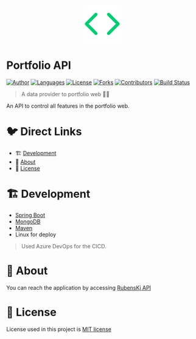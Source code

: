 <p align="center">
   <img src="https://raw.githubusercontent.com/RubensKj/myportfolio/master/.github/code.png" width="100"/>
</p>

# Portfolio API

[![Author](https://img.shields.io/badge/author-RubensKj-00cc74?style=flat-square)](https://github.com/RubensKj)
[![Languages](https://img.shields.io/github/languages/count/RubensKj/portfolio-api?color=00cc74&style=flat-square)](#)
[![License](https://img.shields.io/github/license/RubensKj/portfolio-api?color=00cc74&style=flat-square)](https://github.com/RubensKj/portfolio-api/blob/master/LICENSE)
[![Forks](https://img.shields.io/github/forks/RubensKj/portfolio-api?color=00cc74&style=flat-square)](https://github.com/RubensKj/portfolio-api/network/members)
[![Contributors](https://img.shields.io/github/contributors/RubensKj/portfolio-api?color=00cc74&style=flat-square)](https://github.com/RubensKj/portfolio-api/graphs/contributors)
[![Build Status](https://dev.azure.com/rubenskj/Portfolio-API/_apis/build/status/Portfolio-API-CI?branchName=master)](https://dev.azure.com/rubenskj/Portfolio-API/_build/latest?definitionId=1&branchName=master)


> A data provider to portfolio web ✌🏻

<p>An API to control all features in the portfolio web.</p>

# 🐦 Direct Links
 * 🏗 [Development](#building_construction-Development)
 * 🚀 [About](#rocket-about)
 * 📕 [License](#closed_book-license)


# :building_construction: Development

- [Spring Boot](https://spring.io/projects/spring-boot)
- [MongoDB](https://www.mongodb.com/)
- [Maven](https://maven.apache.org/)
- Linux for deploy

> Used Azure DevOps for the CICD.

# :rocket: About

You can reach the application by accessing [RubensKj API](https://rubenskj.com:8443/api/)

# :closed_book: License

License used in this project is [MIT license](https://github.com/RubensKj/portfolio-api/blob/master/LICENSE)
